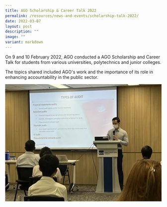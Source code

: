 ```yaml
---
title: AGO Scholarship & Career Talk 2022
permalink: /resources/news-and-events/scholarship-talk-2022/
date: 2022-03-07
layout: post
description: ""
image: ""
variant: markdown
---
```

On 9 and 10 February 2022, AGO conducted a AGO Scholarship and Career Talk for students from various universities, polytechnics and junior colleges. 

The topics shared included AGO's work and the importance of its role in enhancing accountability in the public sector. 

![](/images/News_Events_Photos/2022/Scholarship_Career_Tak2022.jpg)